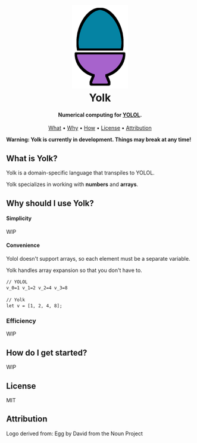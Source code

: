 <h1 align="center">
    <br>
    <img src="https://raw.githubusercontent.com/averycrespi/yolk/master/resources/yolk.png" width="150"</img>
    <br>
    Yolk
    <br>
</h1>

<h4 align="center">Numerical computing for <a href="https://wiki.starbasegame.com/index.php/YOLOL">YOLOL</a>.</h4>

<p align="center">
    <a href="#what-is-yolk">What</a> •
    <a href="#why-should-i-use-yolk">Why</a> •
    <a href="#how-do-i-get-started">How</a> •
    <a href="#license">License</a> •
    <a href="#attribution">Attribution</a>
</p>

**Warning: Yolk is currently in development. Things may break at any time!**

## What is Yolk?

Yolk is a domain-specific language that transpiles to YOLOL.

Yolk specializes in working with **numbers** and **arrays**.

## Why should I use Yolk?

#### Simplicity

WIP

#### Convenience

Yolol doesn't support arrays, so each element must be a separate variable.

Yolk handles array expansion so that you don't have to.

```
// YOLOL
v_0=1 v_1=2 v_2=4 v_3=8

// Yolk
let v = [1, 2, 4, 8];
```

### Efficiency

WIP

## How do I get started?

WIP

## License

MIT

## Attribution

Logo derived from: Egg by David from the Noun Project

